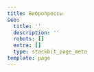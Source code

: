 ```yaml
---
title: Вибропрессы
seo:
  title: ''
  description: ''
  robots: []
  extra: []
  type: stackbit_page_meta
template: page
---
```

